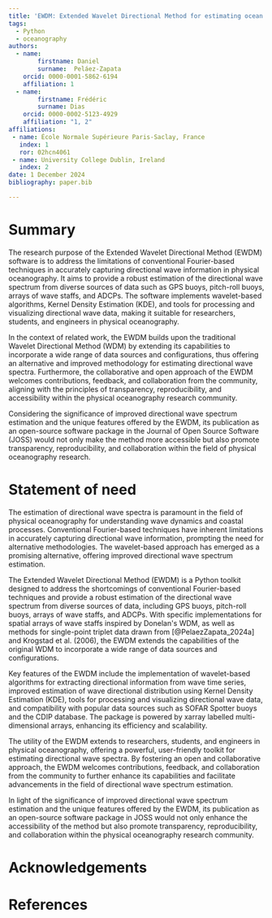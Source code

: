 ```yaml
---
title: 'EWDM: Extended Wavelet Directional Method for estimating ocean waves directional spectra'
tags:
  - Python
  - oceanography
authors:
  - name:
        firstname: Daniel
        surname:  Peláez-Zapata
    orcid: 0000-0001-5862-6194
    affiliation: 1
  - name:
        firstname: Frédéric
        surname: Dias
    orcid: 0000-0002-5123-4929
    affiliation: "1, 2"
affiliations:
 - name: École Normale Supérieure Paris-Saclay, France
   index: 1
   ror: 02hcn4061
 - name: University College Dublin, Ireland
   index: 2
date: 1 December 2024
bibliography: paper.bib

---
```


# Summary

The research purpose of the Extended Wavelet Directional Method (EWDM) software is to address the limitations of conventional Fourier-based techniques in accurately capturing directional wave information in physical oceanography. It aims to provide a robust estimation of the directional wave spectrum from diverse sources of data such as GPS buoys, pitch-roll buoys, arrays of wave staffs, and ADCPs. The software implements wavelet-based algorithms, Kernel Density Estimation (KDE), and tools for processing and visualizing directional wave data, making it suitable for researchers, students, and engineers in physical oceanography.

In the context of related work, the EWDM builds upon the traditional Wavelet Directional Method (WDM) by extending its capabilities to incorporate a wide range of data sources and configurations, thus offering an alternative and improved methodology for estimating directional wave spectra. Furthermore, the collaborative and open approach of the EWDM welcomes contributions, feedback, and collaboration from the community, aligning with the principles of transparency, reproducibility, and accessibility within the physical oceanography research community.

Considering the significance of improved directional wave spectrum estimation and the unique features offered by the EWDM, its publication as an open-source software package in the Journal of Open Source Software (JOSS) would not only make the method more accessible but also promote transparency, reproducibility, and collaboration within the field of physical oceanography research.


# Statement of need

The estimation of directional wave spectra is paramount in the field of physical oceanography for understanding wave dynamics and coastal processes. Conventional Fourier-based techniques have inherent limitations in accurately capturing directional wave information, prompting the need for alternative methodologies. The wavelet-based approach has emerged as a promising alternative, offering improved directional wave spectrum estimation.

The Extended Wavelet Directional Method (EWDM) is a Python toolkit designed to address the shortcomings of conventional Fourier-based techniques and provide a robust estimation of the directional wave spectrum from diverse sources of data, including GPS buoys, pitch-roll buoys, arrays of wave staffs, and ADCPs. With specific implementations for spatial arrays of wave staffs inspired by Donelan's WDM, as well as methods for single-point triplet data drawn from [@PelaezZapata_2024a] and Krogstad et al. (2006), the EWDM extends the capabilities of the original WDM to incorporate a wide range of data sources and configurations.

Key features of the EWDM include the implementation of wavelet-based algorithms for extracting directional information from wave time series, improved estimation of wave directional distribution using Kernel Density Estimation (KDE), tools for processing and visualizing directional wave data, and compatibility with popular data sources such as SOFAR Spotter buoys and the CDIP database. The package is powered by xarray labelled multi-dimensional arrays, enhancing its efficiency and scalability.

The utility of the EWDM extends to researchers, students, and engineers in physical oceanography, offering a powerful, user-friendly toolkit for estimating directional wave spectra. By fostering an open and collaborative approach, the EWDM welcomes contributions, feedback, and collaboration from the community to further enhance its capabilities and facilitate advancements in the field of directional wave spectrum estimation.

In light of the significance of improved directional wave spectrum estimation and the unique features offered by the EWDM, its publication as an open-source software package in JOSS would not only enhance the accessibility of the method but also promote transparency, reproducibility, and collaboration within the physical oceanography research community.


# Acknowledgements


# References

